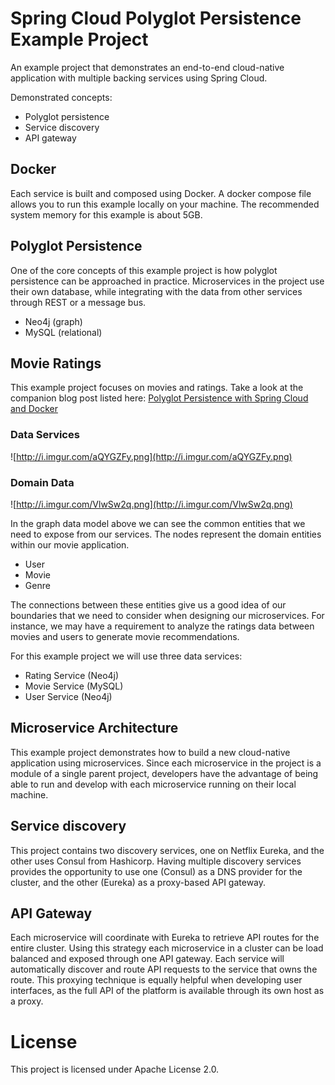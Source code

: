 # Spring Cloud Polyglot Persistence Example Project

An example project that demonstrates an end-to-end cloud-native application with multiple backing services using Spring Cloud.

Demonstrated concepts:

* Polyglot persistence
* Service discovery
* API gateway

## Docker

Each service is built and composed using Docker. A docker compose file allows you to run this example locally on your machine. The recommended system memory for this example is about 5GB.

## Polyglot Persistence

One of the core concepts of this example project is how polyglot persistence can be approached in practice. Microservices in the project use their own database, while integrating with the data from other services through REST or a message bus.

* Neo4j (graph)
* MySQL (relational)

## Movie Ratings

This example project focuses on movies and ratings. Take a look at the companion blog post listed here: [Polyglot Persistence with Spring Cloud and Docker](http://www.kennybastani.com)

### Data Services

![http://i.imgur.com/aQYGZFy.png](http://i.imgur.com/aQYGZFy.png)

### Domain Data

![http://i.imgur.com/VlwSw2q.png](http://i.imgur.com/VlwSw2q.png)

In the graph data model above we can see the common entities that we need to expose from our services. The nodes represent the domain entities within our movie application.

* User
* Movie
* Genre

The connections between these entities give us a good idea of our boundaries that we need to consider when designing our microservices. For instance, we may have a requirement to analyze the ratings data between movies and users to generate movie recommendations.

For this example project we will use three data services:

* Rating Service (Neo4j)
* Movie Service (MySQL)
* User Service (Neo4j)

## Microservice Architecture

This example project demonstrates how to build a new cloud-native application using microservices. Since each microservice in the project is a module of a single parent project, developers have the advantage of being able to run and develop with each microservice running on their local machine.

## Service discovery

This project contains two discovery services, one on Netflix Eureka, and the other uses Consul from Hashicorp. Having multiple discovery services provides the opportunity to use one (Consul) as a DNS provider for the cluster, and the other (Eureka) as a proxy-based API gateway.

## API Gateway

Each microservice will coordinate with Eureka to retrieve API routes for the entire cluster. Using this strategy each microservice in a cluster can be load balanced and exposed through one API gateway. Each service will automatically discover and route API requests to the service that owns the route. This proxying technique is equally helpful when developing user interfaces, as the full API of the platform is available through its own host as a proxy.

# License

This project is licensed under Apache License 2.0.
